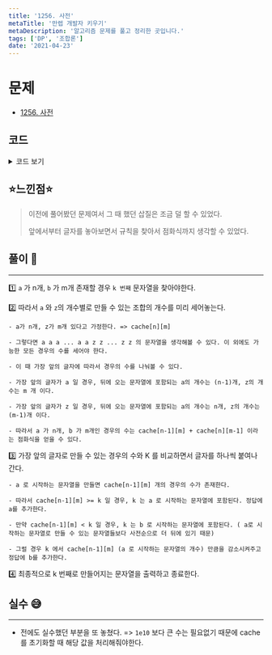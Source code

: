 ```yaml
---
title: '1256. 사전'
metaTitle: '만렙 개발자 키우기'
metaDescription: '알고리즘 문제를 풀고 정리한 곳입니다.'
tags: ['DP', '조합론']
date: '2021-04-23'
---
```


# 문제

- [1256. 사전](https://www.acmicpc.net/problem/1256)

## 코드

<details><summary> 코드 보기 </summary>

```java
import java.util.Scanner;

public class Q1256 {
    static int n, m, k;
    static long cache[][];

    public static void main(String[] args) {
        init();
        if(k > cache[n][m]) {
            System.out.println(-1);
            return;
        }
        solution(n, m);
    }

    private static void solution(int a, int z) {
        StringBuilder sb = new StringBuilder("");
        while(a >= 1 && z >= 1){
            if(cache[a-1][z] >= k){
                sb.append("a");
                a -= 1;
            } else {
                sb.append("z");
                k -= cache[a-1][z];
                z -= 1;
            }
        }
        while(a-- >= 1){
            sb.append("a");
        }
        while(z-- >= 1){
            sb.append("z");
        }
        System.out.println(sb.toString());
    }

    private static void init() {
        Scanner sc = new Scanner(System.in);
        n = sc.nextInt();
        m = sc.nextInt();
        k = sc.nextInt();
        cache = new long[n+1][m+1];

        for (int i = 0; i <= n; i++) {
            for (int j = 0; j <= m ; j++) {
                if(i == 0 || j == 0){
                    cache[i][j] = 1;
                    continue;
                }
                cache[i][j] = Math.min(cache[i-1][j] + cache[i][j-1], (long)1e9);
            }
        }
    }
}

```

</details>

## ⭐️느낀점⭐️

> 이전에 풀어봤던 문제여서 그 때 했던 삽질은 조금 덜 할 수 있었다.
>
> 앞에서부터 글자를 놓아보면서 규칙을 찾아서 점화식까지 생각할 수 있었다.

## 풀이 📣

<hr/>

1️⃣ `a` 가 n개, `b` 가 m개 존재할 경우 `k 번째` 문자열을 찾아야한다.

2️⃣ 따라서 `a` 와 `z`의 개수별로 만들 수 있는 조합의 개수를 미리 세어놓는다.

    - a가 n개, z가 m개 있다고 가정한다. => cache[n][m]

    - 그렇다면 a a a ... a a z z ... z z 의 문자열을 생각해볼 수 있다. 이 외에도 가능한 모든 경우의 수를 세어야 한다.

    - 이 때 가장 앞의 글자에 따라서 경우의 수를 나눠볼 수 있다.

    - 가장 앞의 글자가 a 일 경우, 뒤에 오는 문자열에 포함되는 a의 개수는 (n-1)개, z의 개수는 m 개 이다.

    - 가장 앞의 글자가 z 일 경우, 뒤에 오는 문자열에 포함되는 a의 개수는 n개, z의 개수는 (m-1)개 이다.

    - 따라서 a 가 n개, b 가 m개인 경우의 수는 cache[n-1][m] + cache[n][m-1] 이라는 점화식을 얻을 수 있다.

3️⃣ 가장 앞의 글자로 만들 수 있는 경우의 수와 K 를 비교하면서 글자를 하나씩 붙여나간다.

    - a 로 시작하는 문자열을 만들면 cache[n-1][m] 개의 경우의 수가 존재한다.

    - 따라서 cache[n-1][m] >= k 일 경우, k 는 a 로 시작하는 문자열에 포함된다. 정답에 a를 추가한다.

    - 만약 cache[n-1][m] < k 일 경우, k 는 b 로 시작하는 문자열에 포함된다. ( a로 시작하는 문자열로 만들 수 있는 문자열들보다 사전순으로 더 뒤에 있기 때문)

    - 그럴 경우 k 에서 cache[n-1][m] (a 로 시작하는 문자열의 개수) 만큼을 감소시켜주고 정답에 b를 추가한다.

4️⃣ 최종적으로 k 번째로 만들어지는 문자열을 출력하고 종료한다.

## 실수 😅

<hr/>

- 전에도 실수했던 부분을 또 놓쳤다. => `1e10` 보다 큰 수는 필요없기 때문에 cache를 초기화할 때 해당 값을 처리해줘야한다.
